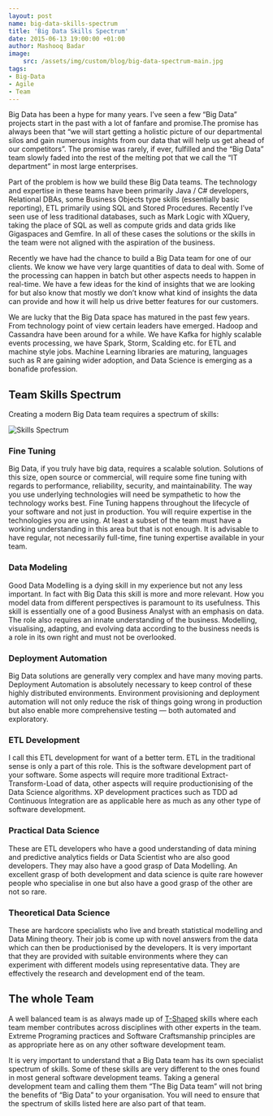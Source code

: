 ```yaml
---
layout: post
name: big-data-skills-spectrum 
title: 'Big Data Skills Spectrum'
date: 2015-06-13 19:00:00 +01:00
author: Mashooq Badar
image:
    src: /assets/img/custom/blog/big-data-spectrum-main.jpg
tags:
- Big-Data
- Agile
- Team
---
```


Big Data has been a hype for many years. I’ve seen a few “Big Data” projects start in the past with a lot of fanfare and promise.The promise has always been that “we will start getting a holistic picture of our departmental silos and gain numerous insights from our data that will help us get ahead of our competitors”. The promise was rarely, if ever, fulfilled and the “Big Data” team slowly faded into the rest of the melting pot that we call the “IT department” in most large enterprises.    

Part of the problem is how we build these Big Data teams. The technology and expertise in these teams have been primarily Java / C# developers, Relational DBAs, some Business Objects type skills (essentially basic reporting), ETL primarily using SQL and Stored Procedures. Recently I’ve seen use of less traditional databases, such as Mark Logic with XQuery, taking the place of SQL as well as compute grids and data grids like Gigaspaces and Gemfire. In all of these cases the solutions or the skills in the team were not aligned with the aspiration of the business.

Recently we have had the chance to build a Big Data team for one of our clients. We know we have very large quantities of data to deal with. Some of the processing can happen in batch but other aspects needs to happen in real-time. We have a few ideas for the kind of insights that we are looking for but also know that mostly we don’t know what kind of insights the data can provide and how it will help us drive better features for our customers.

We are lucky that the Big Data space has matured in the past few years. From technology point of view certain leaders have emerged. Hadoop and Cassandra have been around for a while. We have Kafka for highly scalable events processing, we have Spark, Storm, Scalding etc. for ETL and machine style jobs. Machine Learning libraries are maturing, languages such as R are gaining wider adoption, and Data Science is emerging as a bonafide profession.

## Team Skills Spectrum
Creating a modern Big Data team requires a spectrum of skills:

![Skills Spectrum](/assets/img/custom/blog/big-data-spectrum.jpg)

### Fine Tuning
Big Data, if you truly have big data, requires a scalable solution. Solutions of this size, open source or commercial, will require some fine tuning with regards to performance, reliability, security, and maintainability. The way you use underlying technologies will need be sympathetic to how the technology works best. Fine Tuning happens throughout the lifecycle of your software and not just in production. You will require expertise in the technologies you are using. At least a subset of the team must have a working understanding in this area but that is not enough. It is advisable to have regular, not necessarily full-time, fine tuning expertise available in your team.

### Data Modeling
Good Data Modelling is a dying skill in my experience but not any less important. In fact with Big Data this skill is more and more relevant. How you model data from different perspectives is paramount to its usefulness. This skill is essentially one of a good Business Analyst with an emphasis on data. The role also requires an innate understanding of the business. Modelling, visualising, adapting, and evolving data according to the business needs is a role in its own right and must not be overlooked.

### Deployment Automation
Big Data solutions are generally very complex and have many moving parts. Deployment Automation is absolutely necessary to keep control of these highly distributed environments. Environment provisioning and deployment automation will not only reduce the risk of things going wrong in production but also enable more comprehensive testing — both automated and exploratory. 

### ETL Development
I call this ETL development for want of a better term. ETL in the traditional sense is only a part of this role. This is the software development part of your software. Some aspects will require more traditional Extract-Transform-Load of data, other aspects will require productionising of the Data Science algorithms. XP development practices such as TDD ad Continuous Integration are as applicable here as much as any other type of software development.

### Practical Data Science
These are ETL developers who have a good understanding of data mining and predictive analytics fields or Data Scientist who are also good developers. They may also have a good grasp of Data Modelling. An excellent grasp of both development and data science is quite rare however people who specialise in one but also have a good grasp of the other are not so rare.

### Theoretical Data Science
These are hardcore specialists who live and breath statistical modelling and Data Mining theory. Their job is come up with novel answers from the data which can then be productionised by the developers. It is very important that they are provided with suitable environments where they can experiment with different models using representative data. They are effectively the research and development end of the team.

## The whole Team
A well balanced team is as always made up of [T-Shaped](https://en.wikipedia.org/wiki/T-shaped_skills) skills where each team member contributes across disciplines with other experts in the team. Extreme Programing practices and Software Craftsmanship principles are as appropriate here as on any other software development team. 

It is very important to understand that a Big Data team has its own specialist spectrum of skills. Some of these skills are very different to the ones found in most general software development teams. Taking a general development team and calling them them “The Big Data team” will not bring the benefits of “Big Data” to your organisation. You will need to ensure that the spectrum of skills listed here are also part of that team.
